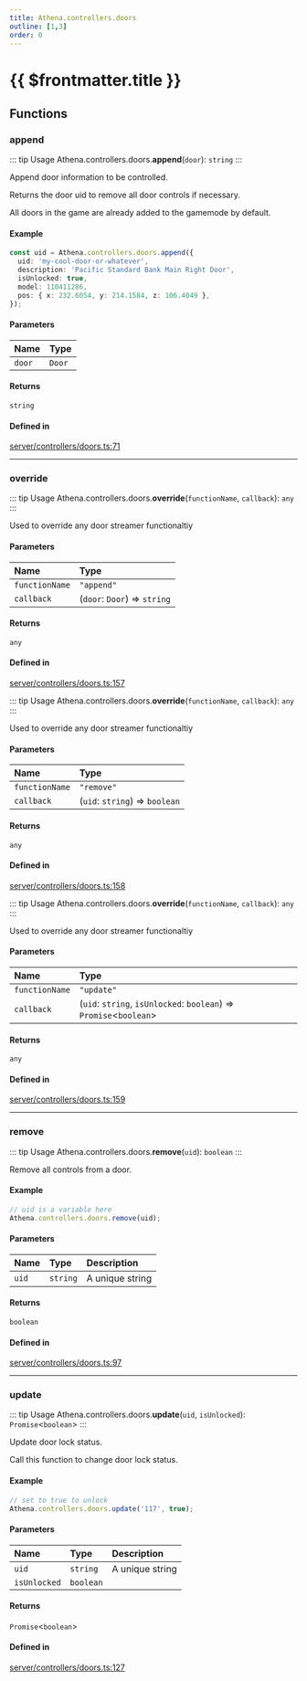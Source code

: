 ```yaml
---
title: Athena.controllers.doors
outline: [1,3]
order: 0
---
```


# {{ $frontmatter.title }}


## Functions

### append

::: tip Usage
Athena.controllers.doors.**append**(`door`): `string`
:::

Append door information to be controlled.

Returns the door uid to remove all door controls if necessary.

All doors in the game are already added to the gamemode by default.

#### Example
```ts
const uid = Athena.controllers.doors.append({
  uid: 'my-cool-door-or-whatever',
  description: 'Pacific Standard Bank Main Right Door',
  isUnlocked: true,
  model: 110411286,
  pos: { x: 232.6054, y: 214.1584, z: 106.4049 },
});
```

#### Parameters

| Name | Type |
| :------ | :------ |
| `door` | `Door` |

#### Returns

`string`

#### Defined in

[server/controllers/doors.ts:71](https://github.com/Stuyk/altv-athena/blob/2226a0a/src/core/server/controllers/doors.ts#L71)

___

### override

::: tip Usage
Athena.controllers.doors.**override**(`functionName`, `callback`): `any`
:::

Used to override any door streamer functionaltiy

#### Parameters

| Name | Type |
| :------ | :------ |
| `functionName` | ``"append"`` |
| `callback` | (`door`: `Door`) => `string` |

#### Returns

`any`

#### Defined in

[server/controllers/doors.ts:157](https://github.com/Stuyk/altv-athena/blob/2226a0a/src/core/server/controllers/doors.ts#L157)

::: tip Usage
Athena.controllers.doors.**override**(`functionName`, `callback`): `any`
:::

Used to override any door streamer functionaltiy

#### Parameters

| Name | Type |
| :------ | :------ |
| `functionName` | ``"remove"`` |
| `callback` | (`uid`: `string`) => `boolean` |

#### Returns

`any`

#### Defined in

[server/controllers/doors.ts:158](https://github.com/Stuyk/altv-athena/blob/2226a0a/src/core/server/controllers/doors.ts#L158)

::: tip Usage
Athena.controllers.doors.**override**(`functionName`, `callback`): `any`
:::

Used to override any door streamer functionaltiy

#### Parameters

| Name | Type |
| :------ | :------ |
| `functionName` | ``"update"`` |
| `callback` | (`uid`: `string`, `isUnlocked`: `boolean`) => `Promise`<`boolean`\> |

#### Returns

`any`

#### Defined in

[server/controllers/doors.ts:159](https://github.com/Stuyk/altv-athena/blob/2226a0a/src/core/server/controllers/doors.ts#L159)

___

### remove

::: tip Usage
Athena.controllers.doors.**remove**(`uid`): `boolean`
:::

Remove all controls from a door.

#### Example
```ts
// uid is a variable here
Athena.controllers.doors.remove(uid);
```

#### Parameters

| Name | Type | Description |
| :------ | :------ | :------ |
| `uid` | `string` | A unique string |

#### Returns

`boolean`

#### Defined in

[server/controllers/doors.ts:97](https://github.com/Stuyk/altv-athena/blob/2226a0a/src/core/server/controllers/doors.ts#L97)

___

### update

::: tip Usage
Athena.controllers.doors.**update**(`uid`, `isUnlocked`): `Promise`<`boolean`\>
:::

Update door lock status.

Call this function to change door lock status.

#### Example
```ts
// set to true to unlock
Athena.controllers.doors.update('117', true);
```

#### Parameters

| Name | Type | Description |
| :------ | :------ | :------ |
| `uid` | `string` | A unique string |
| `isUnlocked` | `boolean` |  |

#### Returns

`Promise`<`boolean`\>

#### Defined in

[server/controllers/doors.ts:127](https://github.com/Stuyk/altv-athena/blob/2226a0a/src/core/server/controllers/doors.ts#L127)
